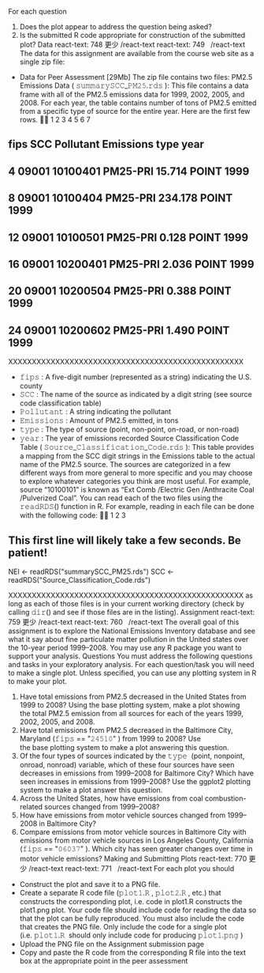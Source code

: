 For each question
1. Does the plot appear to address the question being asked?
2. Is the submitted R code appropriate for construction of the submitted plot?
Data
react-text: 748 更少 /react-text react-text: 749   /react-text
The data for this assignment are available from the course web site as a single zip file:
* Data for Peer Assessment [29Mb]
The zip file contains two files:
PM2.5 Emissions Data (
𝚜𝚞𝚖𝚖𝚊𝚛𝚢𝚂𝙲𝙲_𝙿𝙼𝟸𝟻.𝚛𝚍𝚜
): This file contains a data frame with all of the PM2.5 emissions data for 1999, 2002, 2005, and 2008. For each year, the table contains number of tons of PM2.5 emitted from a specific type of source for the entire year. Here are the first few rows.

1
2
3
4
5
6
7



##     fips      SCC Pollutant Emissions  type year
## 4  09001 10100401  PM25-PRI    15.714 POINT 1999
## 8  09001 10100404  PM25-PRI   234.178 POINT 1999
## 12 09001 10100501  PM25-PRI     0.128 POINT 1999
## 16 09001 10200401  PM25-PRI     2.036 POINT 1999
## 20 09001 10200504  PM25-PRI     0.388 POINT 1999
## 24 09001 10200602  PM25-PRI     1.490 POINT 1999



XXXXXXXXXXXXXXXXXXXXXXXXXXXXXXXXXXXXXXXXXXXXXXXXXX
* 𝚏𝚒𝚙𝚜 : A five-digit number (represented as a string) indicating the U.S. county
* 𝚂𝙲𝙲 : The name of the source as indicated by a digit string (see source code classification table)
* 𝙿𝚘𝚕𝚕𝚞𝚝𝚊𝚗𝚝 : A string indicating the pollutant
* 𝙴𝚖𝚒𝚜𝚜𝚒𝚘𝚗𝚜 : Amount of PM2.5 emitted, in tons
* 𝚝𝚢𝚙𝚎 : The type of source (point, non-point, on-road, or non-road)
* 𝚢𝚎𝚊𝚛 : The year of emissions recorded
Source Classification Code Table (
𝚂𝚘𝚞𝚛𝚌𝚎_𝙲𝚕𝚊𝚜𝚜𝚒𝚏𝚒𝚌𝚊𝚝𝚒𝚘𝚗_𝙲𝚘𝚍𝚎.𝚛𝚍𝚜
): This table provides a mapping from the SCC digit strings in the Emissions table to the actual name of the PM2.5 source. The sources are categorized in a few different ways from more general to more specific and you may choose to explore whatever categories you think are most useful. For example, source “10100101” is known as “Ext Comb /Electric Gen /Anthracite Coal /Pulverized Coal”.
You can read each of the two files using the
𝚛𝚎𝚊𝚍𝚁𝙳𝚂()
function in R. For example, reading in each file can be done with the following code:

1
2
3




## This first line will likely take a few seconds. Be patient!
NEI <- readRDS("summarySCC_PM25.rds")
SCC <- readRDS("Source_Classification_Code.rds")



XXXXXXXXXXXXXXXXXXXXXXXXXXXXXXXXXXXXXXXXXXXXXXXXXX
as long as each of those files is in your current working directory (check by calling
𝚍𝚒𝚛()
and see if those files are in the listing).
Assignment
react-text: 759 更少 /react-text react-text: 760   /react-text
The overall goal of this assignment is to explore the National Emissions Inventory database and see what it say about fine particulate matter pollution in the United states over the 10-year period 1999–2008. You may use any R package you want to support your analysis.
Questions
You must address the following questions and tasks in your exploratory analysis. For each question/task you will need to make a single plot. Unless specified, you can use any plotting system in R to make your plot.
1. Have total emissions from PM2.5 decreased in the United States from 1999 to 2008? Using the base plotting system, make a plot showing the total PM2.5 emission from all sources for each of the years 1999, 2002, 2005, and 2008.
2. Have total emissions from PM2.5 decreased in the Baltimore City, Maryland (𝚏𝚒𝚙𝚜 == "𝟸𝟺𝟻𝟷𝟶" ) from 1999 to 2008? Use the base plotting system to make a plot answering this question.
3. Of the four types of sources indicated by the 𝚝𝚢𝚙𝚎  (point, nonpoint, onroad, nonroad) variable, which of these four sources have seen decreases in emissions from 1999–2008 for Baltimore City? Which have seen increases in emissions from 1999–2008? Use the ggplot2 plotting system to make a plot answer this question.
4. Across the United States, how have emissions from coal combustion-related sources changed from 1999–2008?
5. How have emissions from motor vehicle sources changed from 1999–2008 in Baltimore City?
6. Compare emissions from motor vehicle sources in Baltimore City with emissions from motor vehicle sources in Los Angeles County, California (𝚏𝚒𝚙𝚜 == "𝟶𝟼𝟶𝟹𝟽" ). Which city has seen greater changes over time in motor vehicle emissions?
Making and Submitting Plots
react-text: 770 更少 /react-text react-text: 771   /react-text
For each plot you should
* Construct the plot and save it to a PNG file.
* Create a separate R code file (𝚙𝚕𝚘𝚝𝟷.𝚁 , 𝚙𝚕𝚘𝚝𝟸.𝚁 , etc.) that constructs the corresponding plot, i.e. code in plot1.R constructs the plot1.png plot. Your code file should include code for reading the data so that the plot can be fully reproduced. You must also include the code that creates the PNG file. Only include the code for a single plot (i.e. 𝚙𝚕𝚘𝚝𝟷.𝚁  should only include code for producing 𝚙𝚕𝚘𝚝𝟷.𝚙𝚗𝚐 )
* Upload the PNG file on the Assignment submission page
* Copy and paste the R code from the corresponding R file into the text box at the appropriate point in the peer assessment
